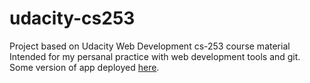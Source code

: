 # udacity-cs253
Project based on Udacity Web Development cs-253 course material
Intended for my persanal practice with web development tools and git.
Some version of app deployed [here](http://test-105522.appspot.com/).
